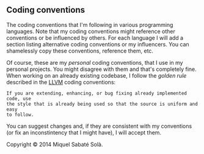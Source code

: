 
## Coding conventions

The coding conventions that I'm following in various programming languages.
Note that my coding conventions might reference other conventions or be
influenced by others. For each language I will add a section listing
alternative coding conventions or my influencers. You can shamelessly copy
these conventions, reference them, etc.

Of course, these are my *personal* coding conventions, that I use in my personal
projects. You might disagree with them and that's completely fine. When working
on an already existing codebase, I follow the *golden rule* described in the
[LLVM](http://llvm.org/docs/CodingStandards.html) coding conventions:

    If you are extending, enhancing, or bug fixing already implemented code, use
    the style that is already being used so that the source is uniform and easy
    to follow.

You can suggest changes and, if they are consistent with my conventions (or
fix an inconstintency that I might have), I will accept them.

Copyright &copy; 2014 Miquel Sabaté Solà.


